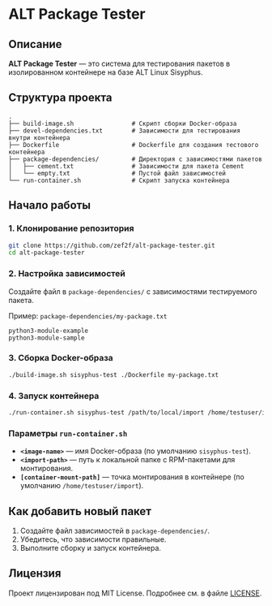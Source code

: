 # ALT Package Tester

## Описание
**ALT Package Tester** — это система для тестирования пакетов в изолированном контейнере на базе ALT Linux Sisyphus.

## Структура проекта
```
.
├── build-image.sh                # Скрипт сборки Docker-образа
├── devel-dependencies.txt        # Зависимости для тестирования внутри контейнера
├── Dockerfile                    # Dockerfile для создания тестового контейнера
├── package-dependencies/         # Директория с зависимостями пакетов
│   ├── cement.txt                # Зависимости для пакета Cement
│   └── empty.txt                 # Пустой файл зависимостей
└── run-container.sh              # Скрипт запуска контейнера
```

## Начало работы

### 1. Клонирование репозитория
```bash
git clone https://github.com/zef2f/alt-package-tester.git
cd alt-package-tester
```

### 2. Настройка зависимостей
Создайте файл в `package-dependencies/` с зависимостями тестируемого пакета.

Пример: `package-dependencies/my-package.txt`
```
python3-module-example
python3-module-sample
```

### 3. Сборка Docker-образа
```bash
./build-image.sh sisyphus-test ./Dockerfile my-package.txt
```

### 4. Запуск контейнера
```bash
./run-container.sh sisyphus-test /path/to/local/import /home/testuser/import
```

### Параметры `run-container.sh`
- **`<image-name>`** — имя Docker-образа (по умолчанию `sisyphus-test`).
- **`<import-path>`** — путь к локальной папке с RPM-пакетами для монтирования.
- **`[container-mount-path]`** — точка монтирования в контейнере (по умолчанию `/home/testuser/import`).

## Как добавить новый пакет
1. Создайте файл зависимостей в `package-dependencies/`.
2. Убедитесь, что зависимости правильные.
3. Выполните сборку и запуск контейнера.

## Лицензия
Проект лицензирован под MIT License. Подробнее см. в файле [LICENSE](LICENSE).


